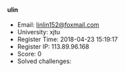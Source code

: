 #### ulin  

* Email: linlin152@foxmail.com  
* University: xjtu  
* Register Time: 2018-04-23 15:19:17  
* Register IP: 113.89.96.168  
* Score: 0  
* Solved challenges: 
